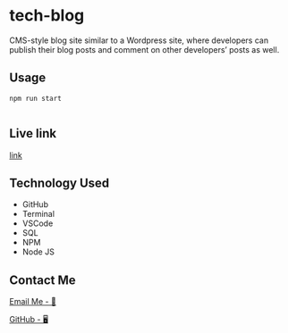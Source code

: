 # tech-blog

CMS-style blog site similar to a Wordpress site, where developers can publish their blog posts and comment on other developers’ posts as well.

## Usage

```
npm run start


```

## Live link

[link](https://drive.google.com/file/d/1de55bcuLmoyZfJlQVigQhxXAhUnkVZxj/view)

## Technology Used

- GitHub
- Terminal
- VSCode
- SQL
- NPM
- Node JS

## Contact Me

[Email Me - 📧](abdilatifwarsame@gmail.com)

[GitHub - 🖥️](https://github.com/awarsame1996)
